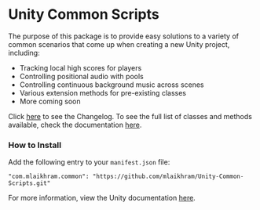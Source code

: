 # Unity Common Scripts
The purpose of this package is to provide easy solutions to a variety of common scenarios that come up when creating a new Unity project, including:
* Tracking local high scores for players
* Controlling positional audio with pools
* Controlling continuous background music across scenes
* Various extension methods for pre-existing classes
* More coming soon

Click [here](https://github.com/mlaikhram/Unity-Common-Scripts/blob/master/CHANGELOG.md) to see the Changelog.
To see the full list of classes and methods available, check the documentation [here](https://github.com/mlaikhram/Unity-Common-Scripts/blob/master/Documentation~/Common.md).

### How to Install
Add the following entry to your `manifest.json` file:
```
"com.mlaikhram.common": "https://github.com/mlaikhram/Unity-Common-Scripts.git"
```
For more information, view the Unity documentation [here](https://docs.unity3d.com/Manual/upm-dependencies.html).